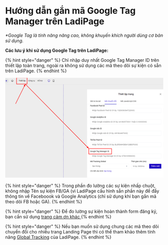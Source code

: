 # Hướng dẫn gắn mã Google Tag Manager trên LadiPage

_\*Google Tag là tính năng nâng cao, không khuyến khích người dùng cơ bản sử dụng._

**Các lưu ý khi sử dụng Google Tag trên LadiPage:**

{% hint style="danger" %}
Chỉ nhập duy nhất Google Tag Manager ID trên thiết lập toàn trang, ngoài ra không sử dụng các mã theo dõi sự kiện có sẵn trên LadiPage.
{% endhint %}

![](<../../.gitbook/assets/image (609).png>)

{% hint style="danger" %}
Trong phần đo lường các sự kiện nhấp chuột, không nhập Tên sự kiện FB/GA (vì LadiPage cấu hình sẵn phần này để đẩy thông tin về Faceboook và Google Analytics (chỉ sử dụng khi bạn gắn mã theo dõi FB hoặc GA).
{% endhint %}

{% hint style="danger" %}
Để đo lường sự kiện hoàn thành form đăng ký, bạn cần sử dụng [trang cảm ơn khác ](../../xvii.-form-data/trang-cam-on/)
{% endhint %}

{% hint style="danger" %}
Nếu bạn muốn sử dụng chung các mã theo dõi chuyển đổi cho nhiều trang Landing Page thì có thể tham khảo thêm tính năng [Global Tracking](huong-dan-su-dung-tinh-nang-global-tracking.md) của LadiPage.
{% endhint %}
